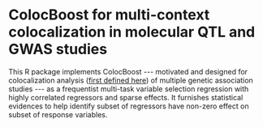 # ColocBoost for multi-context colocalization in molecular QTL and GWAS studies

This R package implements ColocBoost --- motivated and designed for colocalization analysis ([first defined here](https://journals.plos.org/plosgenetics/article?id=10.1371/journal.pgen.1004383)) of multiple genetic association studies --- as a frequentist multi-task variable selection regression with highly correlated regressors and sparse effects. It furnishes statistical evidences to help identify subset of regressors have non-zero effect on subset of response variables. 
